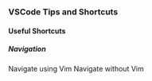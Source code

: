 ### VSCode Tips and Shortcuts

#### Useful Shortcuts

##### Navigation
Navigate using Vim
Navigate without Vim
